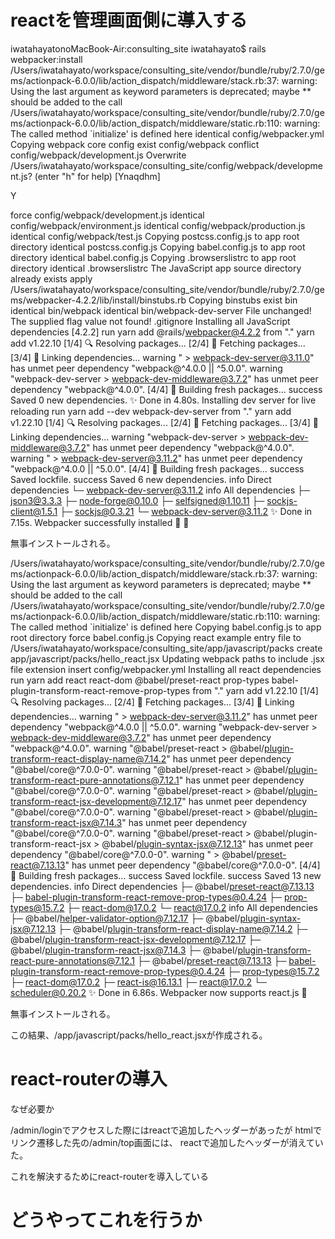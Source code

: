 # reactを管理画面側に導入する

iwatahayatonoMacBook-Air:consulting_site iwatahayato$ rails webpacker:install
/Users/iwatahayato/workspace/consulting_site/vendor/bundle/ruby/2.7.0/gems/actionpack-6.0.0/lib/action_dispatch/middleware/stack.rb:37: warning: Using the last argument as keyword parameters is deprecated; maybe ** should be added to the call
/Users/iwatahayato/workspace/consulting_site/vendor/bundle/ruby/2.7.0/gems/actionpack-6.0.0/lib/action_dispatch/middleware/static.rb:110: warning: The called method `initialize' is defined here
   identical  config/webpacker.yml
Copying webpack core config
       exist  config/webpack
    conflict  config/webpack/development.js
Overwrite /Users/iwatahayato/workspace/consulting_site/config/webpack/development.js? (enter "h" for help) [Ynaqdhm]

Y

force  config/webpack/development.js
identical  config/webpack/environment.js
identical  config/webpack/production.js
identical  config/webpack/test.js
Copying postcss.config.js to app root directory
identical  postcss.config.js
Copying babel.config.js to app root directory
identical  babel.config.js
Copying .browserslistrc to app root directory
identical  .browserslistrc
The JavaScript app source directory already exists
apply  /Users/iwatahayato/workspace/consulting_site/vendor/bundle/ruby/2.7.0/gems/webpacker-4.2.2/lib/install/binstubs.rb
Copying binstubs
exist    bin
identical    bin/webpack
identical    bin/webpack-dev-server
File unchanged! The supplied flag value not found!  .gitignore
Installing all JavaScript dependencies [4.2.2]
  run  yarn add @rails/webpacker@4.2.2 from "."
yarn add v1.22.10
[1/4] 🔍  Resolving packages...
[2/4] 🚚  Fetching packages...
[3/4] 🔗  Linking dependencies...
warning " > webpack-dev-server@3.11.0" has unmet peer dependency "webpack@^4.0.0 || ^5.0.0".
warning "webpack-dev-server > webpack-dev-middleware@3.7.2" has unmet peer dependency "webpack@^4.0.0".
[4/4] 🔨  Building fresh packages...
success Saved 0 new dependencies.
✨  Done in 4.80s.
Installing dev server for live reloading
  run  yarn add --dev webpack-dev-server from "."
yarn add v1.22.10
[1/4] 🔍  Resolving packages...
[2/4] 🚚  Fetching packages...
[3/4] 🔗  Linking dependencies...
warning "webpack-dev-server > webpack-dev-middleware@3.7.2" has unmet peer dependency "webpack@^4.0.0".
warning " > webpack-dev-server@3.11.2" has unmet peer dependency "webpack@^4.0.0 || ^5.0.0".
[4/4] 🔨  Building fresh packages...
success Saved lockfile.
success Saved 6 new dependencies.
info Direct dependencies
└─ webpack-dev-server@3.11.2
info All dependencies
├─ json3@3.3.3
├─ node-forge@0.10.0
├─ selfsigned@1.10.11
├─ sockjs-client@1.5.1
├─ sockjs@0.3.21
└─ webpack-dev-server@3.11.2
✨  Done in 7.15s.
Webpacker successfully installed 🎉 🍰

無事インストールされる。


/Users/iwatahayato/workspace/consulting_site/vendor/bundle/ruby/2.7.0/gems/actionpack-6.0.0/lib/action_dispatch/middleware/stack.rb:37: warning: Using the last argument as keyword parameters is deprecated; maybe ** should be added to the call
/Users/iwatahayato/workspace/consulting_site/vendor/bundle/ruby/2.7.0/gems/actionpack-6.0.0/lib/action_dispatch/middleware/static.rb:110: warning: The called method `initialize' is defined here
Copying babel.config.js to app root directory
       force  babel.config.js
Copying react example entry file to /Users/iwatahayato/workspace/consulting_site/app/javascript/packs
      create  app/javascript/packs/hello_react.jsx
Updating webpack paths to include .jsx file extension
      insert  config/webpacker.yml
Installing all react dependencies
         run  yarn add react react-dom @babel/preset-react prop-types babel-plugin-transform-react-remove-prop-types from "."
yarn add v1.22.10
[1/4] 🔍  Resolving packages...
[2/4] 🚚  Fetching packages...
[3/4] 🔗  Linking dependencies...
warning " > webpack-dev-server@3.11.2" has unmet peer dependency "webpack@^4.0.0 || ^5.0.0".
warning "webpack-dev-server > webpack-dev-middleware@3.7.2" has unmet peer dependency "webpack@^4.0.0".
warning "@babel/preset-react > @babel/plugin-transform-react-display-name@7.14.2" has unmet peer dependency "@babel/core@^7.0.0-0".
warning "@babel/preset-react > @babel/plugin-transform-react-pure-annotations@7.12.1" has unmet peer dependency "@babel/core@^7.0.0-0".
warning "@babel/preset-react > @babel/plugin-transform-react-jsx-development@7.12.17" has unmet peer dependency "@babel/core@^7.0.0-0".
warning "@babel/preset-react > @babel/plugin-transform-react-jsx@7.14.3" has unmet peer dependency "@babel/core@^7.0.0-0".
warning "@babel/preset-react > @babel/plugin-transform-react-jsx > @babel/plugin-syntax-jsx@7.12.13" has unmet peer dependency "@babel/core@^7.0.0-0".
warning " > @babel/preset-react@7.13.13" has unmet peer dependency "@babel/core@^7.0.0-0".
[4/4] 🔨  Building fresh packages...
success Saved lockfile.
success Saved 13 new dependencies.
info Direct dependencies
├─ @babel/preset-react@7.13.13
├─ babel-plugin-transform-react-remove-prop-types@0.4.24
├─ prop-types@15.7.2
├─ react-dom@17.0.2
└─ react@17.0.2
info All dependencies
├─ @babel/helper-validator-option@7.12.17
├─ @babel/plugin-syntax-jsx@7.12.13
├─ @babel/plugin-transform-react-display-name@7.14.2
├─ @babel/plugin-transform-react-jsx-development@7.12.17
├─ @babel/plugin-transform-react-jsx@7.14.3
├─ @babel/plugin-transform-react-pure-annotations@7.12.1
├─ @babel/preset-react@7.13.13
├─ babel-plugin-transform-react-remove-prop-types@0.4.24
├─ prop-types@15.7.2
├─ react-dom@17.0.2
├─ react-is@16.13.1
├─ react@17.0.2
└─ scheduler@0.20.2
✨  Done in 6.86s.
Webpacker now supports react.js 🎉


無事インストールされる。

この結果、/app/javascript/packs/hello_react.jsxが作成される。


# react-routerの導入

なぜ必要か

/admin/loginでアクセスした際にはreactで追加したヘッダーがあったが
htmlでリンク遷移した先の/admin/top画面には、
reactで追加したヘッダーが消えていた。

これを解決するためにreact-routerを導入している

# どうやってこれを行うか
